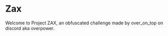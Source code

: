 # Zax
Welcome to Project ZAX, an obfuscated challenge made by over_on_top on discord aka overpower.
